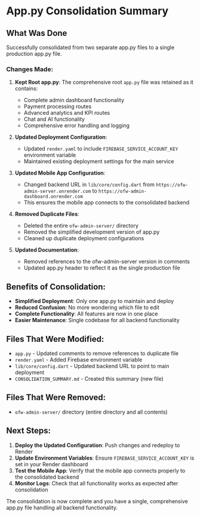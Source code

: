 # App.py Consolidation Summary

## What Was Done

Successfully consolidated from two separate app.py files to a single production app.py file.

### Changes Made:

1. **Kept Root app.py**: The comprehensive root `app.py` file was retained as it contains:
   - Complete admin dashboard functionality
   - Payment processing routes
   - Advanced analytics and KPI routes
   - Chat and AI functionality
   - Comprehensive error handling and logging

2. **Updated Deployment Configuration**:
   - Updated `render.yaml` to include `FIREBASE_SERVICE_ACCOUNT_KEY` environment variable
   - Maintained existing deployment settings for the main service

3. **Updated Mobile App Configuration**:
   - Changed backend URL in `lib/core/config.dart` from `https://ofw-admin-server.onrender.com` to `https://ofw-admin-dashboard.onrender.com`
   - This ensures the mobile app connects to the consolidated backend

4. **Removed Duplicate Files**:
   - Deleted the entire `ofw-admin-server/` directory
   - Removed the simplified development version of app.py
   - Cleaned up duplicate deployment configurations

5. **Updated Documentation**:
   - Removed references to the ofw-admin-server version in comments
   - Updated app.py header to reflect it as the single production file

## Benefits of Consolidation:

- **Simplified Deployment**: Only one app.py to maintain and deploy
- **Reduced Confusion**: No more wondering which file to edit
- **Complete Functionality**: All features are now in one place
- **Easier Maintenance**: Single codebase for all backend functionality

## Files That Were Modified:

- `app.py` - Updated comments to remove references to duplicate file
- `render.yaml` - Added Firebase environment variable
- `lib/core/config.dart` - Updated backend URL to point to main deployment
- `CONSOLIDATION_SUMMARY.md` - Created this summary (new file)

## Files That Were Removed:

- `ofw-admin-server/` directory (entire directory and all contents)

## Next Steps:

1. **Deploy the Updated Configuration**: Push changes and redeploy to Render
2. **Update Environment Variables**: Ensure `FIREBASE_SERVICE_ACCOUNT_KEY` is set in your Render dashboard
3. **Test the Mobile App**: Verify that the mobile app connects properly to the consolidated backend
4. **Monitor Logs**: Check that all functionality works as expected after consolidation

The consolidation is now complete and you have a single, comprehensive app.py file handling all backend functionality.